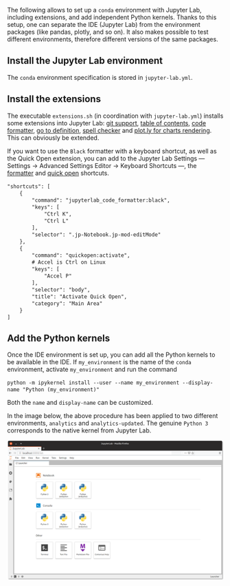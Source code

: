 The following allows to set up a `conda` environment with Jupyter Lab, including extensions, and add independent Python kernels. Thanks to this setup, one can separate the IDE (Jupyter Lab) from the environment packages (like pandas, plotly, and so on). It also makes possible to test different environments, therefore different versions of the same packages.

## Install the Jupyter Lab environment

The `conda` environment specification is stored in `jupyter-lab.yml`.

## Install the extensions

The executable `extensions.sh` (in coordination with `jupyter-lab.yml`) installs some extensions into Jupyter Lab: [git support](https://github.com/jupyterlab/jupyterlab-git), [table of contents](https://github.com/jupyterlab/jupyterlab-toc), [code formatter](https://github.com/ryantam626/jupyterlab_code_formatter), [go to definition](https://github.com/krassowski/jupyterlab-go-to-definition), [spell checker](https://github.com/ijmbarr/jupyterlab_spellchecker) and [plot.ly for charts rendering](https://plot.ly/python/getting-started/). This can obviously be extended.

If you want to use the `Black` formatter with a keyboard shortcut, as well as the Quick Open extension, you can add to the Jupyter Lab Settings — Settings → Advanced Settings Editor → Keyboard Shortcuts —, the [formatter](https://github.com/ryantam626/jupyterlab_code_formatter) and [quick open](https://github.com/parente/jupyterlab-quickopen) shortcuts.
```
"shortcuts": [
    {
        "command": "jupyterlab_code_formatter:black",
        "keys": [
            "Ctrl K",
            "Ctrl L"
        ],
        "selector": ".jp-Notebook.jp-mod-editMode"
    },
    {
        "command": "quickopen:activate",
        # Accel is Ctrl on Linux
        "keys": [
            "Accel P"
        ],
        "selector": "body",
        "title": "Activate Quick Open",
        "category": "Main Area"
    }
]
```

## Add the Python kernels

Once the IDE environment is set up, you can add all the Python kernels to be available in the IDE. If `my_environment` is the name of the `conda` environment, activate `my_environment` and run the command
```
python -m ipykernel install --user --name my_environment --display-name "Python (my_environment)"
```
Both the `name` and `display-name` can be customized.

In the image below, the above procedure has been applied to two different environments, `analytics` and `analytics-updated`. The genuine `Python 3` corresponds to the native kernel from Jupyter Lab.

![](./jupyter-lab.png)